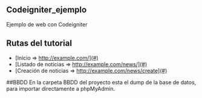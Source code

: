 ## Codeigniter_ejemplo
Ejemplo de web con Codeigniter

## Rutas del tutorial
* [Inicio => http://example.com/](#)
* [Listado de noticias => http://example.com/news/](#)
* [Creación de noticias => http://example.com/news/create](#)

##BBDD 
En la carpeta BBDD del proyecto esta el dump de la base de datos, para importar directamente a phpMyAdmin.